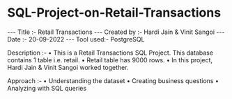 # SQL-Project-on-Retail-Transactions

--- Title :-        Retail Transactions
--- Created by :-   Hardi Jain & Vinit Sangoi
--- Date :-         20-09-2022
--- Tool used:-     PostgreSQL


Description :- 
                • This is a Retail Transactions SQL Project. This database contains 1 table i.e. retail.
		• Retail table has 9000 rows.
		• In this project, Hardi Jain & Vinit Sangoi worked together.
		
Approach :- 
		• Understanding the dataset
		• Creating business questions
		• Analyzing with SQL queries
